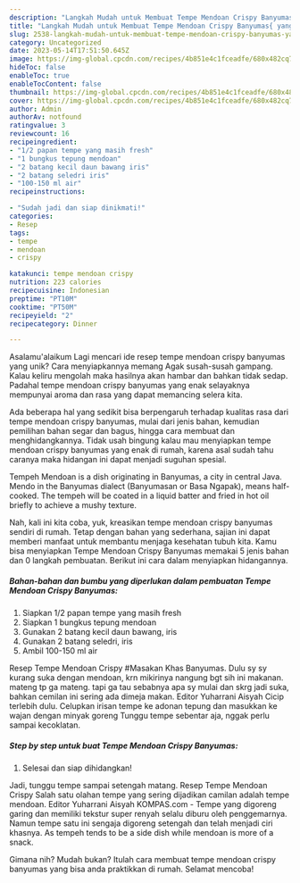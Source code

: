 ```yaml
---
description: "Langkah Mudah untuk Membuat Tempe Mendoan Crispy Banyumas{ yang Enak"
title: "Langkah Mudah untuk Membuat Tempe Mendoan Crispy Banyumas{ yang Enak"
slug: 2538-langkah-mudah-untuk-membuat-tempe-mendoan-crispy-banyumas-yang-enak
category: Uncategorized
date: 2023-05-14T17:51:50.645Z
image: https://img-global.cpcdn.com/recipes/4b851e4c1fceadfe/680x482cq70/tempe-mendoan-crispy-banyumas-foto-resep-utama.jpg
hideToc: false
enableToc: true
enableTocContent: false
thumbnail: https://img-global.cpcdn.com/recipes/4b851e4c1fceadfe/680x482cq70/tempe-mendoan-crispy-banyumas-foto-resep-utama.jpg
cover: https://img-global.cpcdn.com/recipes/4b851e4c1fceadfe/680x482cq70/tempe-mendoan-crispy-banyumas-foto-resep-utama.jpg
author: Admin
authorAv: notfound
ratingvalue: 3
reviewcount: 16
recipeingredient:
- "1/2 papan tempe yang masih fresh"
- "1 bungkus tepung mendoan"
- "2 batang kecil daun bawang iris"
- "2 batang seledri iris"
- "100-150 ml air"
recipeinstructions:

- "Sudah jadi dan siap dinikmati!"
categories:
- Resep
tags:
- tempe
- mendoan
- crispy

katakunci: tempe mendoan crispy 
nutrition: 223 calories
recipecuisine: Indonesian
preptime: "PT10M"
cooktime: "PT50M"
recipeyield: "2"
recipecategory: Dinner

---
```



Asalamu'alaikum Lagi mencari ide resep tempe mendoan crispy banyumas yang unik? Cara menyiapkannya memang Agak susah-susah gampang. Kalau keliru mengolah maka hasilnya akan hambar dan bahkan tidak sedap. Padahal tempe mendoan crispy banyumas yang enak selayaknya mempunyai aroma dan rasa yang dapat memancing selera kita.


Ada beberapa hal yang sedikit bisa berpengaruh terhadap kualitas rasa dari tempe mendoan crispy banyumas, mulai dari jenis bahan, kemudian pemilihan bahan segar dan bagus, hingga cara membuat dan menghidangkannya. Tidak usah bingung kalau mau menyiapkan tempe mendoan crispy banyumas yang enak di rumah, karena asal sudah tahu caranya maka hidangan ini dapat menjadi suguhan spesial.

Tempeh Mendoan is a dish originating in Banyumas, a city in central Java. Mendo in the Banyumas dialect (Banyumasan or Basa Ngapak), means half-cooked. The tempeh will be coated in a liquid batter and fried in hot oil briefly to achieve a mushy texture.


Nah, kali ini kita coba, yuk, kreasikan tempe mendoan crispy banyumas sendiri di rumah. Tetap dengan bahan yang sederhana, sajian ini dapat memberi manfaat untuk membantu menjaga kesehatan tubuh kita. Kamu bisa menyiapkan Tempe Mendoan Crispy Banyumas memakai 5 jenis bahan dan 0 langkah pembuatan. Berikut ini cara dalam menyiapkan hidangannya.

<!--inarticleads1-->

##### Bahan-bahan dan bumbu yang diperlukan dalam pembuatan Tempe Mendoan Crispy Banyumas:

1. Siapkan 1/2 papan tempe yang masih fresh
1. Siapkan 1 bungkus tepung mendoan
1. Gunakan 2 batang kecil daun bawang, iris
1. Gunakan 2 batang seledri, iris
1. Ambil 100-150 ml air


Resep Tempe Mendoan Crispy #Masakan Khas Banyumas. Dulu sy sy kurang suka dengan mendoan, krn mikirinya nangung bgt sih ini makanan. mateng tp ga mateng. tapi ga tau sebabnya apa sy mulai dan skrg jadi suka, bahkan cemilan ini sering ada dimeja makan. Editor Yuharrani Aisyah Cicip terlebih dulu. Celupkan irisan tempe ke adonan tepung dan masukkan ke wajan dengan minyak goreng Tunggu tempe sebentar aja, nggak perlu sampai kecoklatan. 

<!--inarticleads2-->

##### Step by step untuk buat Tempe Mendoan Crispy Banyumas:


1. Selesai dan siap dihidangkan!

Jadi, tunggu tempe sampai setengah matang. Resep Tempe Mendoan Crispy Salah satu olahan tempe yang sering dijadikan camilan adalah tempe mendoan. Editor Yuharrani Aisyah KOMPAS.com - Tempe yang digoreng garing dan memiliki tekstur super renyah selalu diburu oleh penggemarnya. Namun tempe satu ini sengaja digoreng setengah dan telah menjadi ciri khasnya. As tempeh tends to be a side dish while mendoan is more of a snack. 

Gimana nih? Mudah bukan? Itulah cara membuat tempe mendoan crispy banyumas yang bisa anda praktikkan di rumah. Selamat mencoba!
